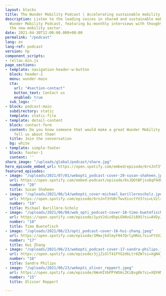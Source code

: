 ```yaml
---
layout: blocks
title: The Wunder Mobility Podcast | Accelerating sustainable mobility
description: Listen to the leading voices in shared and sustainable mobility on the
  Wunder Mobility Podcast, featuring bi-monthly interviews with thoughts leaders from
  the new mobility sector.
date: 2021-04-30T12:00:00.000+00:00
permalink: "/podcast"
lang: en
lang-ref: podcast
version: hp
component_scripts:
- rellax.min.js
page_sections:
- template: navigation-header-w-button
  block: header-2
  menu: wunder-main
  cta:
    url: "#section-contact"
    button_text: Contact us
    enabled: true
  sub_logo: ''
- block: podcast-main
  subdirectory: static
  template: static-file
- template: detail-content
  block: contact-form
  content: Do you know someone that would make a great Wunder Mobility Podcast guest?
    Tell us about them!
  title: Join the conversation
  bg: white
- template: simple-footer
  block: footer-1
  content: ''
share_image: "/uploads/global/podcast/share.jpg"
hero_episode_embed_url: https://open.spotify.com/embed/episode/6rnJnf3YU0rTwvXivctYV3
featured_episodes:
- image: "/uploads/2021/07/01/webopti_podcast-cover-20-susan-shaheen.jpeg"
  url: https://open.spotify.com/embed-podcast/episode/0sJQOtBFjssDqF9dFKEnNs
  number: "20"
  title: Susan Shaheen
- image: "/uploads/2021/06/14/webopti_cover-michael_barillerescholz.jpeg"
  url: https://open.spotify.com/episode/6rnJnf3YU0rTwvXivctYV3?si=LVzlridmQUiCkexwpJe0qQ&dl_branch=1
  number: "19"
  title: Michael Barillère-Scholz
- image: "/uploads/2021/06/08/web_opti_podcast-cover-18-timo-buetefisch.jpeg"
  url: https://open.spotify.com/episode/1yxVJdiv6hpLGkNvGJiB9S?si=AVDyJjV3RhW_ItX-EQqv1g
  number: "18"
  title: Timo Buetefisch
- image: "/uploads/2021/06/23/opti_podcast-cover-16-hui-zhang.jpeg"
  url: https://open.spotify.com/episode/1Mmxjk4lmyF047QrlyHRoL?si=FtSV2djDSN6hzBp2b3yuGQ
  number: "17"
  title: Hui Zhang
- image: "/uploads/2021/06/23/webopti_podcast-cover-17-sandra-philips.jpeg"
  url: https://open.spotify.com/episode/3jjZiGlT41FYG2d6Ltr0ZW?si=XgN4jAIMSNakjnAIHWGSGQ
  number: "16"
  title: Sandra Philips
- image: "/uploads/2021/06/23/webopti_oliver_reppert.jpeg"
  url: https://open.spotify.com/episode/6WvHIVbPPYW56cZKiBvg8k?si=XQYHNW-rTRWhAQXwFnkLEA
  number: "15"
  title: Olivier Reppert

---
```

